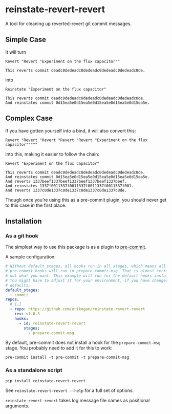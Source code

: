 # reinstate-revert-revert

A tool for cleaning up reverted-revert git commit messages.

## Simple Case

It will turn

```
Revert "Revert "Experiment on the flux capacitor""

This reverts commit deadc0dedeadc0dedeadc0dedeadc0dedeadc0de.
```

into

```
Reinstate "Experiment on the flux capacitor"

This reverts commit deadc0dedeadc0dedeadc0dedeadc0dedeadc0de.
And reinstates commit 0d15ea5e0d15ea5e0d15ea5e0d15ea5e0d15ea5e.
```

## Complex Case

If you have gotten yourself into a bind, it will also convert this:

```
Revert "Revert "Revert "Revert "Revert "Experiment on the flux capacitor"""""
```

into this, making it easier to follow the chain:

```
Revert "Experiment on the flux capacitor"

This reverts commit deadc0dedeadc0dedeadc0dedeadc0dedeadc0de.
And reinstates commit 0d15ea5e0d15ea5e0d15ea5e0d15ea5e0d15ea5e.
And reverts 1337beef1337beef1337beef1337beef1337beef.
And reinstates 1337f0011337f0011337f0011337f0011337f001.
And reverts 1337c0de1337c0de1337c0de1337c0de1337c0de.
```

Though once you’re using this as a pre-commit plugin, you should never get to
this case in the first place.

## Installation

### As a git hook

The simplest way to use this package is as a plugin to [pre-commit](https://pre-commit.com/).

A sample configuration:

```yaml
# Without default_stages, all hooks run in all stages, which means all your
# pre-commit hooks will run in prepare-commit-msg. That is almost certainly
# not what you want. This example will run for the default hooks installed.
# You might have to adjust it for your environment, if you have changed those
# defaults.
default_stages:
  - commit
repos:
  # […]
  - repo: https://github.com/erikogan/reinstate-revert-revert
    rev: v1.0.3
    hooks:
      - id: reinstate-revert-revert
        stages:
          - prepare-commit-msg
```

By default, pre-commit does not install a hook for the `prepare-commit-msg` stage. You probably need to add it for this to work:

```
pre-commit install -t pre-commit -t prepare-commit-msg
```

### As a standalone script

```
pip install reinstate-revert-revert
```

See `reinstate-revert-revert --help` for a full set of options.

`reinstate-revert-revert` takes log message file names as positional arguments.
